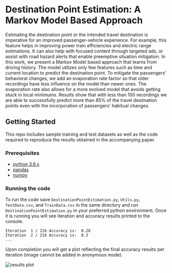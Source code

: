 # Destination Point Estimation: A Markov Model Based Approach

Estimating the destination point or the intended travel destination is imperative for an improved passenger-vehicle experience. For example, this feature helps in improving power train efficiencies and electric range estimations. It can also help with focused content through targeted ads, or assist with road hazard alerts that enable preemptive situation mitigation. In this work, we present a Markov Model based approach that learns from driving history. The model utilizes only few features such as time and current location to predict the destination point. To mitigate the passengers' behavioral changes, we add an evaporation rate factor so that older recordings have less influence on the model than newer ones. The evaporation rate also allows for a more evolved model that avoids getting stuck in local minimums. Results show that with less than 100 recordings we are able to successfully predict more than 85\% of the travel destination points even with the incorporation of passengers' habitual changes.

## Getting Started

This repo includes sample training and test datasets as well as the code required to reproduce the results obtained in the accompanying paper.

### Prerequisites

* [python 3.6.x](https://www.python.org/downloads/release/python-368/)
* [pandas](https://pandas.pydata.org)
* [numpy](http://www.numpy.org)

### Running the code

To run the code save `DestinationPointEstimation.py`, `Utils.py`, `TestData.csv`, and `TrainData.csv` in the same directory and run `DestinationPointEstimation.py` in your preferred python environment. Once it is running you will see iteration and accuracy results printed to the console. 

```
Iteration  1 / 216 Accuracy is:  0.28
Iteration  2 / 216 Accuracy is:  0.3
...
```

Upon completion you will get a plot reflecting the final accuracy results per iteration (image cannot be added in anonymous mode).


![results plot](https://github.com/rbboimer/destination-point-estimation/blob/master/images/SampleResults.png)
